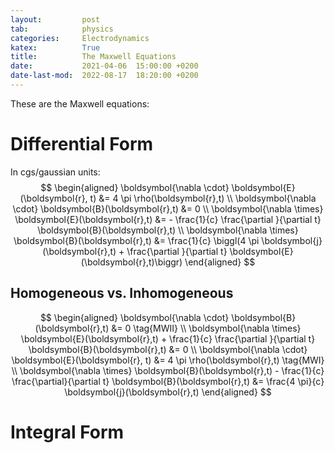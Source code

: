 ```yaml
---
layout:         post
tab:	        physics
categories:     Electrodynamics
katex:          True
title:          The Maxwell Equations
date:           2021-04-06  15:00:00 +0200
date-last-mod:  2022-08-17  18:20:00 +0200
---
```


<!-- <div style="display: none"> -->
<!--   \( -->
<!--   {% include latex-preamble.sty %} -->
<!--   \) -->
<!-- </div> -->


These are the Maxwell equations:

<!-- $$ -->
<!-- \begin{aligned} -->
<!--     \boldsymbol{\nabla \cdot E} &= 4 \pi \rho \\ -->
<!--     \boldsymbol{\nabla \cdot B} &= 0 \\ -->
<!--     \boldsymbol{\nabla \times E} &= -\frac{1}{c} \frac{\partial}{\partial t} \boldsymbol{B} \\ -->
<!--     \boldsymbol{\nabla \times B} &= \frac{1}{c} \biggl(4 \pi \boldsymbol{j} + \frac{\partial}{\partial t} \boldsymbol{E} \biggr) -->
<!-- \end{aligned} -->
<!-- $$ -->

# Differential Form

In cgs/gaussian units:
$$
\begin{aligned}
    \boldsymbol{\nabla \cdot} \boldsymbol{E}(\boldsymbol{r}, t) &= 4 \pi \rho(\boldsymbol{r},t) \\
    \boldsymbol{\nabla \cdot} \boldsymbol{B}(\boldsymbol{r},t) &= 0 \\
    \boldsymbol{\nabla \times} \boldsymbol{E}(\boldsymbol{r},t) &= - \frac{1}{c} \frac{\partial }{\partial t} \boldsymbol{B}(\boldsymbol{r},t) \\
    \boldsymbol{\nabla \times} \boldsymbol{B}(\boldsymbol{r},t) &= \frac{1}{c} \biggl(4 \pi \boldsymbol{j}(\boldsymbol{r},t) + \frac{\partial }{\partial t} \boldsymbol{E}(\boldsymbol{r},t)\biggr)
\end{aligned}
$$

## Homogeneous vs. Inhomogeneous

$$
\begin{aligned}
    \boldsymbol{\nabla \cdot} \boldsymbol{B}(\boldsymbol{r},t) &= 0 \tag{MWII} \\
    \boldsymbol{\nabla \times} \boldsymbol{E}(\boldsymbol{r},t) + \frac{1}{c} \frac{\partial }{\partial t} \boldsymbol{B}(\boldsymbol{r},t) &= 0 \\
    \boldsymbol{\nabla \cdot} \boldsymbol{E}(\boldsymbol{r}, t) &= 4 \pi \rho(\boldsymbol{r},t) \tag{MWI} \\
    \boldsymbol{\nabla \times} \boldsymbol{B}(\boldsymbol{r},t) - \frac{1}{c} \frac{\partial}{\partial t} \boldsymbol{B}(\boldsymbol{r},t) &= \frac{4 \pi}{c} \boldsymbol{j}(\boldsymbol{r},t)
\end{aligned}
$$


# Integral Form

<!-- Now, I want to test some of my macros. Let's see, if they work. -->

<!-- $$ -->
<!-- \begin{aligned} -->
<!--     \div{E} &= 4 \pi \rho \\ -->
<!--     \div{B} &= 0 \\ -->
<!--     \curl{E} &= - \frac{1}{c} \pdv{}{}{t} \vb{B} \\ -->
<!--     \curl{B} &= \frac{1}{c} \biggl(4 \pi \vb{j} + \pdv{}{}{t} \vb{E} \biggr) -->
<!-- \end{aligned} -->
<!-- $$ -->

<!-- Let's try the wave equation in one dimension. -->

<!-- <!-1- $$-\frac{1}{c^{2}}\pdv{2}{}{t} \psi(x,t) + \pdv{2}{}{x} \psi(x,t) = 0$$. -1-> -->

<!-- Let's try them step by step. -->

<!-- First, the sets: -->
<!-- $$\N \subset \Z \subset \Q \subset \R \subset \C.$$ -->

<!-- Then, Euler's identity (for `\mathrm{e}` and `\mathrm{i}`). -->
<!-- $$\E^{\I x} = \cos(x) + \I \sin(x).$$ -->

<!-- Then, some vector and vector operations on $\vb{x}, \vb{y} \in \R^{3}$. -->
<!-- Skalarproduct: -->
<!-- $$\vb{x} \cdot \vb{y}.$$ -->
<!-- Vectorproduct: -->
<!-- $$\vb{x} \cp \vb{y} =: \vb{z} \Leftrightarrow \vb{z} \perp \vb{x}, \ \vb{z} \perp \vb{y}.$$ -->
<!-- Unit vector: -->
<!-- $$\vu{e}$$ -->
<!-- Gradient: -->
<!-- $$\grad{\phi}$$ -->
<!-- Divergence: -->
<!-- $$\div{A}$$ -->
<!-- Curl: -->
<!-- $$\curl{A}$$ -->
<!-- Laplacian: -->
<!-- $$\laplacian{\phi}$$ -->
<!-- D'Alembertian: -->
<!-- $$\box{\phi}$$ -->

<!-- Now, some differential and integration operations. -->
<!-- One dimensional integral: -->
<!-- $$\int\limits_{-\infty}^{\infty} \dd{}{x} f(x)$$ -->
<!-- Three dimentional integral: -->
<!-- $$\int\limits_{-\R^{3}} \dd{3}{x} f(\vb{r})$$ -->
<!-- Powered fractional derivative: -->
<!-- $$\dv{n}{f(x)}{x}$$ -->
<!-- Powered partial derivative: -->
<!-- $$\pdv{n}{f(x)}{x}$$ -->


<!-- And, last but not least, again, the Maxwell equations, but with doubled backslash macros (so `\\vb{E}` instead of `\vb{E}`, `\\div{E}` instead of `\div{E}` etc.): -->

<!-- $$ -->
<!-- \begin{aligned} -->
<!--     \\div{E} &= 4 \pi \rho \\ -->
<!--     \\div{B} &= 0 \\ -->
<!--     \\curl{E} &= - \frac{1}{c} \\pdv{}{}{t} \\vb{B} \\ -->
<!--     \\curl{B} &= \frac{1}{c} \biggl(4 \pi \\vb{j} + \\pdv{}{}{t} \\vb{E} \biggr) -->
<!-- \end{aligned} -->
<!-- $$ -->
